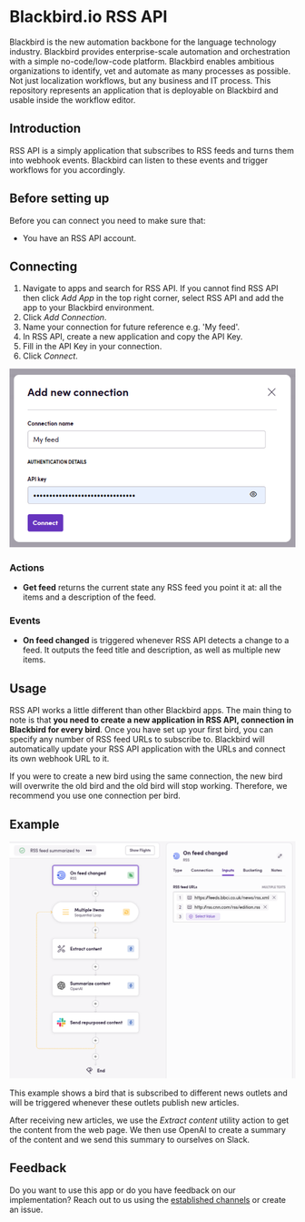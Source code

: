 # Blackbird.io RSS API

Blackbird is the new automation backbone for the language technology industry. Blackbird provides enterprise-scale automation and orchestration with a simple no-code/low-code platform. Blackbird enables ambitious organizations to identify, vet and automate as many processes as possible. Not just localization workflows, but any business and IT process. This repository represents an application that is deployable on Blackbird and usable inside the workflow editor.

## Introduction

<!-- begin docs -->

RSS API is a simply application that subscribes to RSS feeds and turns them into webhook events. Blackbird can listen to these events and trigger workflows for you accordingly.

## Before setting up

Before you can connect you need to make sure that:

- You have an RSS API account.

## Connecting

1. Navigate to apps and search for RSS API. If you cannot find RSS API then click _Add App_ in the top right corner, select RSS API and add the app to your Blackbird environment.
2. Click _Add Connection_.
3. Name your connection for future reference e.g. 'My feed'.
4. In RSS API, create a new application and copy the API Key.
5. Fill in the API Key in your connection.
6. Click _Connect_.

![1711120596050](image/README/1711120596050.png)

### Actions

- **Get feed** returns the current state any RSS feed you point it at: all the items and a description of the feed.

### Events

- **On feed changed** is triggered whenever RSS API detects a change to a feed. It outputs the feed title and description, as well as multiple new items.

## Usage

RSS API works a little different than other Blackbird apps. The main thing to note is that **you need to create a new application in RSS API, connection in Blackbird for every bird**. Once you have set up your first bird, you can specify any number of RSS feed URLs to subscribe to. Blackbird will automatically update your RSS API application with the URLs and connect its own webhook URL to it.

If you were to create a new bird using the same connection, the new bird will overwrite the old bird and the old bird will stop working. Therefore, we recommend you use one connection per bird.

## Example

![1711122025115](image/README/1711122025115.png)

This example shows a bird that is subscribed to different news outlets and will be triggered whenever these outlets publish new articles.

After receiving new articles, we use the _Extract content_ utility action to get the content from the web page. We then use OpenAI to create a summary of the content and we send this summary to ourselves on Slack.

## Feedback

Do you want to use this app or do you have feedback on our implementation? Reach out to us using the [established channels](https://www.blackbird.io/) or create an issue.

<!-- end docs -->

